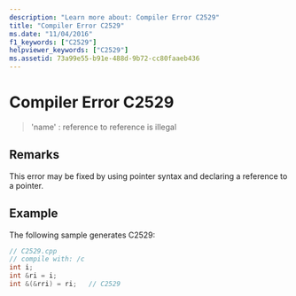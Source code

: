 ```yaml
---
description: "Learn more about: Compiler Error C2529"
title: "Compiler Error C2529"
ms.date: "11/04/2016"
f1_keywords: ["C2529"]
helpviewer_keywords: ["C2529"]
ms.assetid: 73a99e55-b91e-488d-9b72-cc80faaeb436
---
```

# Compiler Error C2529

> 'name' : reference to reference is illegal

## Remarks

This error may be fixed by using pointer syntax and declaring a reference to a pointer.

## Example

The following sample generates C2529:

```cpp
// C2529.cpp
// compile with: /c
int i;
int &ri = i;
int &(&rri) = ri;   // C2529
```
